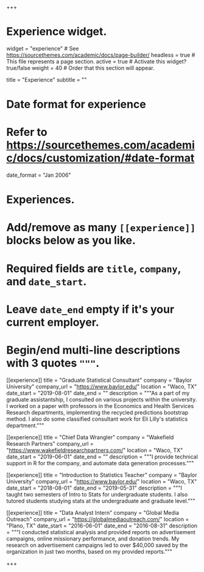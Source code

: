 +++
# Experience widget.
widget = "experience"  # See https://sourcethemes.com/academic/docs/page-builder/
headless = true  # This file represents a page section.
active = true  # Activate this widget? true/false
weight = 40  # Order that this section will appear.

title = "Experience"
subtitle = ""

# Date format for experience
#   Refer to https://sourcethemes.com/academic/docs/customization/#date-format
date_format = "Jan 2006"

# Experiences.
#   Add/remove as many `[[experience]]` blocks below as you like.
#   Required fields are `title`, `company`, and `date_start`.
#   Leave `date_end` empty if it's your current employer.
#   Begin/end multi-line descriptions with 3 quotes `"""`.
[[experience]]
  title = "Graduate Statistical Consultant"
  company = "Baylor University"
  company_url = "https://www.baylor.edu/"
  location = "Waco, TX"
  date_start = "2019-08-01"
  date_end = ""
  description = """As a part of my graduate assistantship, I consulted on various projects within the university. I worked on a paper with professors in the Economics and Health Services Research departments, implementing the recycled predictions bootstrap method. I also do some classified consultant work for Eli Lilly's statistics department."""

[[experience]]
  title = "Chief Data Wrangler"
  company = "Wakefield Research Partners"
  company_url = "https://www.wakefieldresearchpartners.com/"
  location = "Waco, TX"
  date_start = "2019-06-01"
  date_end = ""
  description = """I provide technical support in R for the company, and automate data generation processes."""
  
[[experience]]
  title = "Introduction to Statistics Teacher"
  company = "Baylor University"
  company_url = "https://www.baylor.edu/"
  location = "Waco, TX"
  date_start = "2018-08-01"
  date_end = "2019-05-31"
  description = """I taught two semesters of Intro to Stats for undergraduate students. I also tutored students studying stats at the undergraduate and graduate level."""
  
[[experience]]
  title = "Data Analyst Intern"
  company = "Global Media Outreach"
  company_url = "https://globalmediaoutreach.com/"
  location = "Plano, TX"
  date_start = "2016-06-01"
  date_end = "2016-08-31"
  description = """I conducted statistical analysis and provided reports on advertisement campaigns, online missionary performance, and donation trends. My research on advertisement campaigns led to over $40,000 saved by the organization in just two months, based on my provided reports."""

+++

